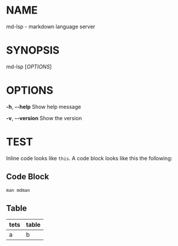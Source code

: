 # NAME
md-lsp - markdown language server

# SYNOPSIS
md-lsp [*OPTIONS*]

# OPTIONS
**-h**, **--help**
    Show help message

**-v**, **--version**
    Show the version
        
# TEST
Inline code looks like `this`.
A code block looks like this the following:

## Code Block
```
man mdman
```

## Table

| tets | table |
|------|-------|
|a     |b      |
